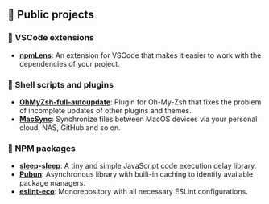 ## 🍱 Public projects

### 🍔 VSCode extensions

- **[npmLens](https://github.com/Pilaton/vscode-npm-lens-support)**: An extension for VSCode that makes it easier to work with the dependencies of your project.

### 🦴 Shell scripts and plugins

- **[OhMyZsh-full-autoupdate](https://github.com/Pilaton/OhMyZsh-full-autoupdate)**: Plugin for Oh-My-Zsh that fixes the problem of incomplete updates of other plugins and themes.
- **[MacSync](https://github.com/Pilaton/MacSync)**: Synchronize files between MacOS devices via your personal cloud, NAS, GitHub and so on.

### 🥩 NPM packages

- **[sleep-sleep](https://github.com/Pilaton/sleep-sleep)**: A tiny and simple JavaScript code execution delay library.
- **[Pubun](https://github.com/Pilaton/pubun)**: Asynchronous library with built-in caching to identify available package managers.
- **[eslint-eco](https://github.com/Pilaton/eslint-eco)**: Monorepository with all necessary ESLint configurations.
